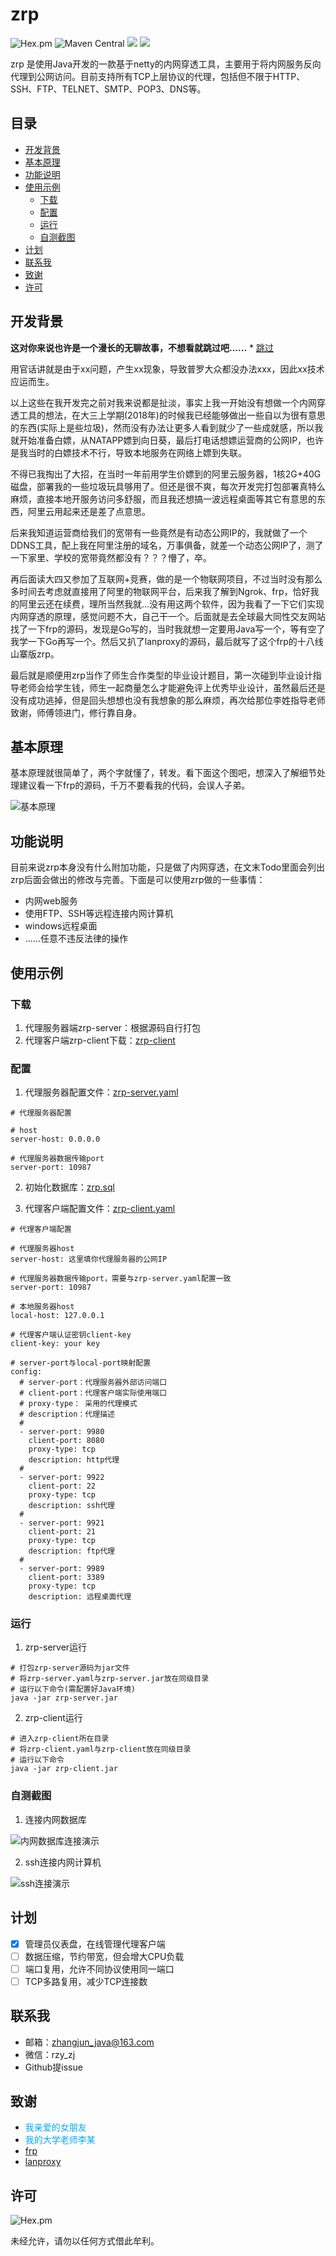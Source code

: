 # zrp

![Hex.pm](https://img.shields.io/hexpm/l/ok)
![Maven Central](https://img.shields.io/badge/maven-3.6.0-blue.svg)
![](https://img.shields.io/badge/Java-1.8-green.svg)
![](https://img.shields.io/badge/zrp-0.0.2-yellow.svg)

zrp 是使用Java开发的一款基于netty的内网穿透工具，主要用于将内网服务反向代理到公网访问。目前支持所有TCP上层协议的代理，包括但不限于HTTP、SSH、FTP、TELNET、SMTP、POP3、DNS等。

## 目录

* [开发背景](#开发背景)
* [基本原理](#基本原理)
* [功能说明](#功能说明)
* [使用示例](#使用示例)
    * [下载](#下载)
    * [配置](#配置)
    * [运行](#运行)
    * [自测截图](#自测截图)
* [计划](#计划)
* [联系我](#联系我)
* [致谢](#致谢)
* [许可](#许可)

## 开发背景

**这对你来说也许是一个漫长的无聊故事，不想看就跳过吧......** * [跳过](#开基本原理)

用官话讲就是由于xx问题，产生xx现象，导致普罗大众都没办法xxx，因此xx技术应运而生。

以上这些在我开发完之前对我来说都是扯淡，事实上我一开始没有想做一个内网穿透工具的想法，在大三上学期(2018年)的时候我已经能够做出一些自以为很有意思的东西(实际上是些垃圾)，然而没有办法让更多人看到就少了一些成就感，所以我就开始准备白嫖，从NATAPP嫖到向日葵，最后打电话想嫖运营商的公网IP，也许是我当时的白嫖技术不行，导致本地服务在网络上嫖到失联。

不得已我掏出了大招，在当时一年前用学生价嫖到的阿里云服务器，1核2G+40G磁盘，部署我的一些垃圾玩具够用了。但还是很不爽，每次开发完打包部署真特么麻烦，直接本地开服务访问多舒服，而且我还想搞一波远程桌面等其它有意思的东西，阿里云用起来还是差了点意思。

后来我知道运营商给我们的宽带有一些竟然是有动态公网IP的，我就做了一个DDNS工具，配上我在阿里注册的域名，万事俱备，就差一个动态公网IP了，测了一下家里、学校的宽带竟然都没有？？？懵了，卒。

再后面读大四又参加了互联网+竞赛，做的是一个物联网项目，不过当时没有那么多时间去考虑就直接用了阿里的物联网平台，后来我了解到Ngrok、frp，恰好我的阿里云还在续费，理所当然我就...没有用这两个软件，因为我看了一下它们实现内网穿透的原理，感觉问题不大，自己干一个。后面就是去全球最大同性交友网站找了一下frp的源码，发现是Go写的，当时我就想一定要用Java写一个，等有空了我学一下Go再写一个。然后又扒了lanproxy的源码，最后就写了这个frp的十八线山寨版zrp。

最后就是顺便用zrp当作了师生合作类型的毕业设计题目，第一次碰到毕业设计指导老师会给学生钱，师生一起商量怎么才能避免评上优秀毕业设计，虽然最后还是没有成功逃掉，但是回头想想也没有我想象的那么麻烦，再次给那位李姓指导老师致谢，师傅领进门，修行靠自身。

## 基本原理

基本原理就很简单了，两个字就懂了，转发。看下面这个图吧，想深入了解细节处理建议看一下frp的源码，千万不要看我的代码，会误人子弟。

![基本原理](https://github.com/zhangjun1998/zrp/raw/master/images/architecture.png)

## 功能说明

目前来说zrp本身没有什么附加功能，只是做了内网穿透，在文末Todo里面会列出zrp后面会做出的修改与完善。下面是可以使用zrp做的一些事情：
+ 内网web服务
+ 使用FTP、SSH等远程连接内网计算机
+ windows远程桌面
+ ......任意不违反法律的操作

## 使用示例

### 下载

1. 代理服务器端zrp-server：根据源码自行打包
2. 代理客户端zrp-client下载：[zrp-client](https://github.com/zhangjun1998/zrp/releases/download/0.0.2/zrp-client.jar)

### 配置

1. 代理服务器配置文件：[zrp-server.yaml](https://github.com/zhangjun1998/zrp/blob/master/zrp-server.yaml)
```
# 代理服务器配置

# host
server-host: 0.0.0.0

# 代理服务器数据传输port
server-port: 10987
```

2. 初始化数据库：[zrp.sql](https://github.com/zhangjun1998/zrp/blob/master/zrp.sql)

3. 代理客户端配置文件：[zrp-client.yaml](https://github.com/zhangjun1998/zrp/blob/master/zrp-client.yaml)
```
# 代理客户端配置

# 代理服务器host
server-host: 这里填你代理服务器的公网IP

# 代理服务器数据传输port，需要与zrp-server.yaml配置一致
server-port: 10987

# 本地服务器host
local-host: 127.0.0.1

# 代理客户端认证密钥client-key
client-key: your key

# server-port与local-port映射配置
config:
  # server-port：代理服务器外部访问端口
  # client-port：代理客户端实际使用端口
  # proxy-type： 采用的代理模式
  # description：代理描述
  #
  - server-port: 9980
    client-port: 8080
    proxy-type: tcp
    description: http代理
  #
  - server-port: 9922
    client-port: 22
    proxy-type: tcp
    description: ssh代理
  #
  - server-port: 9921
    client-port: 21
    proxy-type: tcp
    description: ftp代理
  #
  - server-port: 9989
    client-port: 3389
    proxy-type: tcp
    description: 远程桌面代理
```

### 运行
1. zrp-server运行
```
# 打包zrp-server源码为jar文件
# 将zrp-server.yaml与zrp-server.jar放在同级目录
# 运行以下命令(需配置好Java环境)
java -jar zrp-server.jar
```
2. zrp-client运行
```
# 进入zrp-client所在目录
# 将zrp-client.yaml与zrp-client放在同级目录
# 运行以下命令
java -jar zrp-client.jar
```

### 自测截图
1. 连接内网数据库

![内网数据库连接演示](https://github.com/zhangjun1998/zrp/raw/master/images/mysql.png)

2. ssh连接内网计算机

![ssh连接演示](https://github.com/zhangjun1998/zrp/blob/master/images/ssh.png)

## 计划

- [x] 管理员仪表盘，在线管理代理客户端
- [ ] 数据压缩，节约带宽，但会增大CPU负载
- [ ] 端口复用，允许不同协议使用同一端口
- [ ] TCP多路复用，减少TCP连接数

## 联系我

+ 邮箱：zhangjun_java@163.com
+ 微信：rzy_zj
+ Github提issue

## 致谢

+ <span style="color:#03a9f4">我亲爱的女朋友<span/>
+ <span style="color:#03a9f4">我的大学老师李某<span/>
+ [frp](https://github.com/fatedier/frp)
+ [lanproxy](https://github.com/ffay/lanproxy)

## 许可

![Hex.pm](https://img.shields.io/hexpm/l/ok)

未经允许，请勿以任何方式借此牟利。
